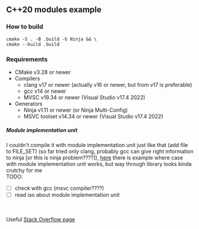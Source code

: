## C++20 modules example

### How to build
``` shell
cmake -S . -B .build -G Ninja && \
cmake --build .build
```

### Requirements
- CMake v3.28 or newer
- Compilers
  - clang v17 or newer (actually v16 or newer, but from v17 is preferable)
  - gcc v14 or newer
  - MVSC v19.34 or newer (Visual Studio v17.4 2022)
- Generators
  - Ninja v1.11 or newer (or Ninja Multi-Config)
  - MSVC toolset v14.34 or newer (Visual Studio v17.4 2022)

##### Module implementation unit
I couldn't compile it with module implementation unit just like that (add file to FILE_SET) (so far tried only clang, probably gcc can give right information to ninja [or this is ninja problem????]), [here](https://gist.github.com/stripe2933/6a1c7a2fa9a0fc6b3356db5ca5b13c97) there is example where case with module implementation unit works, but way through library looks kinda crutchy for me \
TODO:
- [ ] check with gcc (msvc compiler????)
- [ ] read iso about module implementation unit

\
\
Useful [Stack Overflow page](https://stackoverflow.com/questions/57300495/how-to-use-c20-modules-with-cmake)
